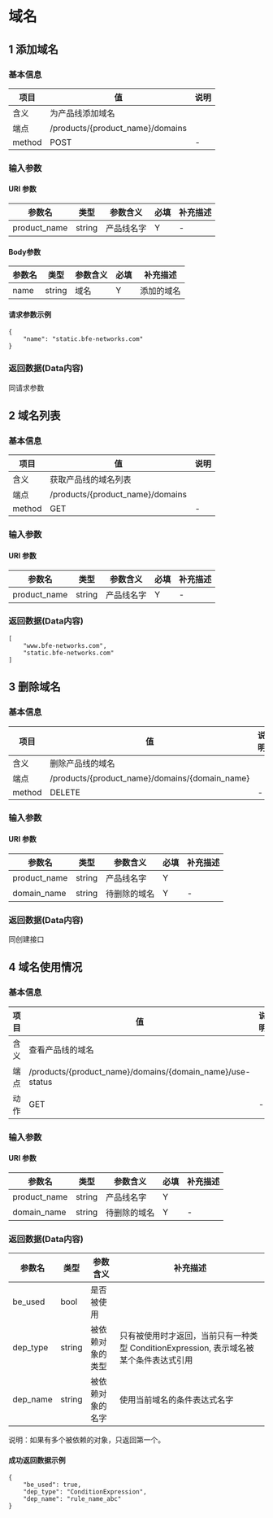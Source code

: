 # 域名
## 1 添加域名

### 基本信息
| 项目  | 值  | 说明 | 
| - | - | - |
| 含义|	为产品线添加域名||
| 端点 |	/products/{product_name}/domains ||
| method |	POST| -|

### 输入参数

#### URI 参数
| 参数名 | 类型 |参数含义 | 必填 | 补充描述 |
| - | -  | - | - | - | 
| product_name | string | 产品线名字 | Y | - |

#### Body参数
| 参数名 | 类型 |参数含义 | 必填 | 补充描述 |
| - | -  | - | - | - | 
| name | string | 域名 | Y | 添加的域名 |

#### 请求参数示例

```
{
	"name": "static.bfe-networks.com"
}
```

### 返回数据(Data内容)
同请求参数

## 2 域名列表

### 基本信息
| 项目  | 值  | 说明 | 
| - | - | - |
| 含义 | 	获取产品线的域名列表 ||
| 端点 | 	/products/{product_name}/domains ||
| method | 	GET | - |

### 输入参数

#### URI 参数
| 参数名 | 类型 |参数含义 | 必填 | 补充描述 |
| - | -  | - | - | - | 
| product_name | string | 产品线名字 | Y | - |

### 返回数据(Data内容)
```
[ 
	"www.bfe-networks.com",
    "static.bfe-networks.com" 
]
```

## 3 删除域名

### 基本信息
| 项目  | 值  | 说明 | 
| - | - | - |
| 含义 |	删除产品线的域名 ||
| 端点 |	/products/{product_name}/domains/{domain_name} ||
| method |	DELETE | - |

### 输入参数

#### URI 参数
| 参数名 | 类型 |参数含义 | 必填 | 补充描述 |
| - | -  | - | - | - | 
| product_name | string | 产品线名字 | Y | |
|	domain_name | string | 待删除的域名 | Y | - |

### 返回数据(Data内容)
同创建接口

## 4 域名使用情况

### 基本信息
| 项目  | 值  | 说明 | 
| - | - | - |
| 含义|	查看产品线的域名 ||
| 端点|	/products/{product_name}/domains/{domain_name}/use-status ||
| 动作|	GET | - |

### 输入参数

#### URI 参数
| 参数名 | 类型 |参数含义 | 必填 | 补充描述 |
| - | -  | - | - | - | 
| product_name | string | 产品线名字 | Y | |
| domain_name | string | 待删除的域名 | Y | - |

### 返回数据(Data内容)
| 参数名 | 类型 |参数含义 |  补充描述 |
| - | -  | - | - | 
| be_used | bool | 是否被使用 | |
| dep_type | string | 被依赖对象的类型 | 只有被使用时才返回，当前只有一种类型 ConditionExpression, 表示域名被某个条件表达式引用|
| dep_name | string | 被依赖对象的名字 | 使用当前域名的条件表达式名字 | 

说明：如果有多个被依赖的对象，只返回第一个。

#### 成功返回数据示例
```
{
    "be_used": true,
    "dep_type": "ConditionExpression",
    "dep_name": "rule_name_abc"
}
```